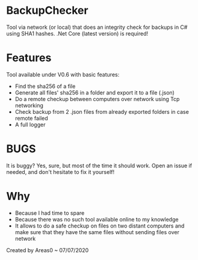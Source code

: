 # BackupChecker
Tool via network (or local) that does an integrity check for backups in C# using SHA1 hashes. 
.Net Core (latest version) is required!
# Features
Tool available under V0.6 with basic features:
- Find the sha256 of a file
- Generate all files' sha256 in a folder and export it to a file (.json)
- Do a remote checkup between computers over network using Tcp networking
- Check backup from 2 .json files from already exported folders in case remote failed
- A full logger
# BUGS
It is buggy? Yes, sure, but most of the time it should work. Open an issue if needed, and don't hesitate to fix it yourself!

# Why
- Because I had time to spare
- Because there was no such tool available online to my knowledge
- It allows to do a safe checkup on files on two distant computers and make sure that they have the same files without sending files over network

Created by Areas0 ~ 07/07/2020
